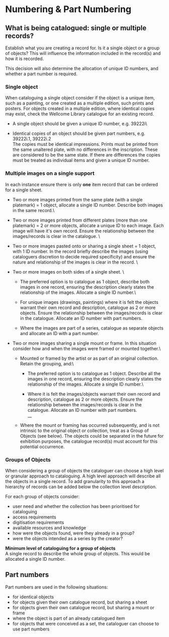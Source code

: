 # Numbering & Part Numbering

## What is being catalogued: single or multiple records?

Establish what you are creating a record for. Is it a single object or a group of objects? This will influence the information included in the record(s) and how it is recorded.

This decision will also determine the allocation of unique ID numbers, and whether a part number is required.

### Single object

When cataloguing a single object consider if the object is a unique item, such as a painting, or one created as a multiple edition, such prints and posters. For objects created in a multiple edition, where identical copies may exist, check the Wellcome Library catalogue for an existing record.&#x20;

* A single object should be given a unique ID number, e.g. 39222i\

* Identical copies of an object should be given part numbers, e.g. 39222i.1, 39222i.2 \
  The copies must be identical impressions. Prints must be printed from the same unaltered plate, with no differences in the inscription. These are considered to be the same state. If there are differences the copies must be treated as individual items and given a unique ID number.&#x20;

### **Multiple images on a single support**

In each instance ensure there is only **one** item record that can be ordered for a single sheet.

* Two or more images printed from the same plate (with a single platemark) = 1 object, allocate a single ID number. Describe both images in the same record.\

* Two or more images printed from different plates (more than one platemark) = 2 or more objects, allocate a unique ID to each image. Each image will have it's own record. Ensure the relationship between the images/records is clear in the catalogue. \

* Two or more images pasted onto or sharing a single sheet = 1 object, with 1 ID number. In the record briefly describe the images (using cataloguers discretion to decide required specificity) and ensure the nature and relationship of the images is clear in the record.  \

*   Two or more images on both sides of a single sheet. \


    * The preferred option is to catalogue as 1 object, describe both images in one record, ensuring the description clearly states the relationship of the images. Allocate a single ID number.\

    * For unique images (drawings, paintings) where it is felt the objects warrant their own record and description, catalogue as 2 or more objects. Ensure the relationship between the images/records is clear in the catalogue. Allocate an ID number with part numbers.&#x20;



    * Where the images are part of a series, catalogue as separate objects and allocate an ID with a part number.


* Two or more images sharing a single mount or frame. In this situation consider how and when the images were framed or mounted together.\

  * Mounted or framed by the artist or as part of an original collection. Retain the grouping, and:\

    * The preferred option is to catalogue as 1 object. Describe all the images in one record, ensuring the description clearly states the relationship of the images. Allocate a single ID number.\

    * Where it is felt the images/objects warrant their own record and description, catalogue as 2 or more objects. Ensure the relationship between the images/records is clear in the catalogue. Allocate an ID number with part numbers.\
      __
  * Where the mount or framing has occurred subsequently, and is not intrinsic to the original object or collection, treat as a Group of Objects (see below). The objects could be separated in the future for exhibition purposes, the catalogue record(s) must account for this potential occurrence.

### Groups of Objects

When considering a group of objects the cataloguer can choose a high level or granular approach to cataloguing. A high level approach will describe all the objects in a single record. To add granularity to this approach a hierarchy of records can be added below the collection level description.&#x20;

For each group of objects consider:

* user need and whether the collection has been prioritised for cataloguing
* access requirements
* digitisation requirements
* available resources and knowledge
* how were the objects found, were they already in a group?
* were the objects intended as a series by the creator?

**Minimum level of cataloguing for a group of objects**\
A single record to describe the whole group of objects. This would be allocated a single ID number.&#x20;

## **Part numbers**

Part numbers are used in the following situations:

* for identical objects
* for objects given their own catalogue record, but sharing a sheet
* for objects given their own catalogue record, but sharing a mount or frame
* where the object is part of an already catalogued item
* for objects that were conceived as a set, the cataloguer can choose to use part numbers

##

